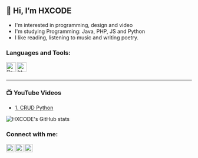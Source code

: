 ## 👋 Hi, I’m HXCODE

- I'm interested in programming, design and video
- I'm studying Programming: Java, PHP, JS and Python
- ️I like reading, listening to music and writing poetry.

### Languages and Tools:

<img align="left" alt="Programming Languange" width="26px" src="https://img.icons8.com/fluency/50/000000/python.png" />
<img align="left" alt="html5" width="26px" src="https://www.vectorlogo.zone/logos/java/java-icon.svg" />
<br />
<br />

---

### 📺 YouTube Videos

<!-- YOUTUBE:START -->

- [1. CRUD Python](https://youtu.be/fyrVaK74Y_I)

<!-- YOUTUBE:END -->

![HXCODE's GitHub stats](https://github-readme-stats.vercel.app/api?username=MR-HENDRA&theme=gruvbox&show_icons=true)


### Connect with me:

[<img align="left" alt="HXCODE | Instagram" width="22px" src="https://cdn.jsdelivr.net/npm/simple-icons@v3/icons/instagram.svg" />](https://www.instagram.com/hndra.usmn "@hndra.usmn")
[<img align="left" alt="HXCODE | Github" width="22px" src="https://cdn.jsdelivr.net/npm/simple-icons@v3/icons/github.svg" />](https://github.com/MR-HENDRA)
[<img align="left" alt="HXCODE | Mail" width="22px" src="https://cdn.jsdelivr.net/npm/simple-icons@v3/icons/gmail.svg" />](mailto:hendrasmanpal@gmail.com)

<br />
